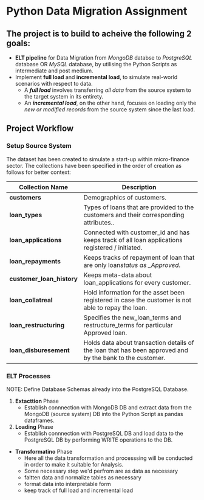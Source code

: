 # Python Data Migration Assignment

## The project is to build to acheive the following 2 goals:

-   **ELT pipeline** for Data Migration from _MongoDB_ databse to _PostgreSQL_ database OR _MySQL_ database, by utilising the Python Scripts as intermediate and post medium.
-   Implement **full load** and **incremental load**, to simulate real-world scenarios with respect to data.
    -   A _**full load**_ involves transferring _all data_ from the source system to the target system in its entirety.
    -   An _**incremental load**_, on the other hand, focuses on loading only the _new or modified records_ from the source system since the last load.

## Project Workflow

### Setup Source System

The dataset has been created to simulate a start-up within micro-finance sector. The collections have been specified in the order of creation as follows for better context:

| **Collection Name**       | **Description**                                                                                          |
| ------------------------- | -------------------------------------------------------------------------------------------------------- |
| **customers**             | Demographics of customers.                                                                               |
| **loan_types**            | Types of loans that are provided to the customers and their corresponding attributes..                   |
| **loan_applications**     | Connected with customer_id and has keeps track of all loan applications registered / initiated.          |
| **loan_repayments**       | Keeps tracks of repayment of loan that are only loan*status as \_Approved*.                              |
| **customer_loan_history** | Keeps meta-data about loan_applications for every customer.                                              |
| **loan_collatreal**       | Hold information for the asset been registered in case the customer is not able to repay the loan.       |
| **loan_restructuring**    | Specifies the new_loan_terms and restructure_terms for particular Approved loan.                         |
| **loan_disburesement**    | Holds data about transaction details of the loan that has been approved and by the bank to the customer. |

### ELT Processes

NOTE: Define Database Schemas already into the PostgreSQL Database.

1. **Extacttion** Phase
    - Establish connnection with MongoDB DB and extract data from the MongoDB (source system) DB into the Python Script as pandas dataframes.
2. **Loading** Phase
    - Establish connnection with PostgreSQL DB and load data to the PostgreSQL DB by performing WRITE operations to the DB.

-   **Transformatino** Phase
    -   Here all the data transformation and processsing will be conducted in order to make it suitable for Analysis.
    -   Some necessary step we'd perfrom are as data as necessary
    -   faltten data and normalize tables as necessary
    -   format data into interpretable form
    -   keep track of full load and incremental load
